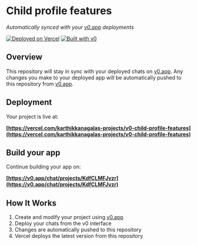 # Child profile features

*Automatically synced with your [v0.app](https://v0.app) deployments*

[![Deployed on Vercel](https://img.shields.io/badge/Deployed%20on-Vercel-black?style=for-the-badge&logo=vercel)](https://vercel.com/karthikkanagalas-projects/v0-child-profile-features)
[![Built with v0](https://img.shields.io/badge/Built%20with-v0.app-black?style=for-the-badge)](https://v0.app/chat/projects/KdfCLMFJvzr)

## Overview

This repository will stay in sync with your deployed chats on [v0.app](https://v0.app).
Any changes you make to your deployed app will be automatically pushed to this repository from [v0.app](https://v0.app).

## Deployment

Your project is live at:

**[https://vercel.com/karthikkanagalas-projects/v0-child-profile-features](https://vercel.com/karthikkanagalas-projects/v0-child-profile-features)**

## Build your app

Continue building your app on:

**[https://v0.app/chat/projects/KdfCLMFJvzr](https://v0.app/chat/projects/KdfCLMFJvzr)**

## How It Works

1. Create and modify your project using [v0.app](https://v0.app)
2. Deploy your chats from the v0 interface
3. Changes are automatically pushed to this repository
4. Vercel deploys the latest version from this repository